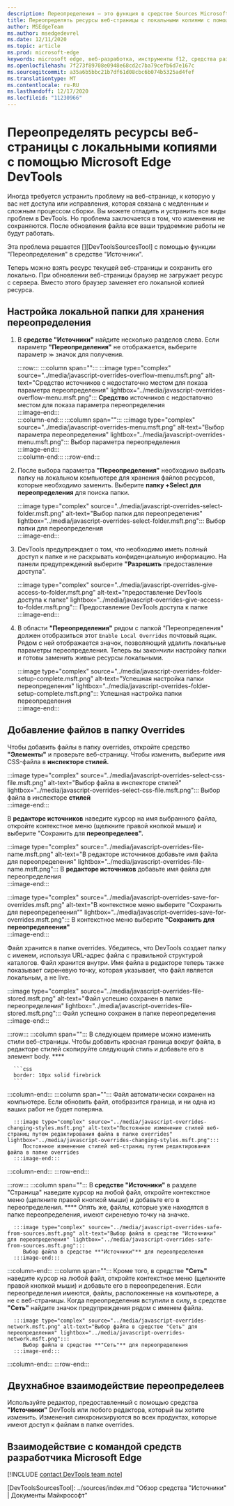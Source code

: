 ```yaml
---
description: Переопределения — это функция в средстве Sources Microsoft Edge DevTools, которая позволяет копировать ресурсы веб-страницы на жесткий диск.  При обновлении веб-страницы DevTools не загружает ресурс, а заменяет его локальной копией.
title: Переопределять ресурсы веб-страницы с локальными копиями с помощью Microsoft Edge DevTools
author: MSEdgeTeam
ms.author: msedgedevrel
ms.date: 12/11/2020
ms.topic: article
ms.prod: microsoft-edge
keywords: microsoft edge, веб-разработка, инструменты f12, средства разработчика
ms.openlocfilehash: 7f273f89708e0948e68cd2c7ba79cefb6d7e167c
ms.sourcegitcommit: a35a6b5bbc21b7df61d08cbc6b074b5325ad4fef
ms.translationtype: MT
ms.contentlocale: ru-RU
ms.lasthandoff: 12/17/2020
ms.locfileid: "11230966"
---
```

# Переопределять ресурсы веб-страницы с локальными копиями с помощью Microsoft Edge DevTools  

Иногда требуется устранить проблему на веб-странице, к которую у вас нет доступа или исправления, которая связана с медленным и сложным процессом сборки.  Вы можете отладить и устранить все виды проблем в DevTools. Но проблема заключается в том, что изменения не сохраняются.  После обновления файла все ваши трудоемкие работы не будут работать.  

Эта проблема решается [][DevToolsSourcesTool] с помощью функции "Переопределения" в средстве "Источники".  

Теперь можно взять ресурс текущей веб-страницы и сохранить его локально.  При обновлении веб-страницы браузер не загружает ресурс с сервера.  Вместо этого браузер заменяет его локальной копией ресурса.  

## Настройка локальной папки для хранения переопределения  

1.  В **средстве "Источники"** найдите несколько разделов слева.  Если параметр **"Переопределения"** не отображается, выберите параметр <code>&#x0226B;</code><!--`≫`--> значок для получения.  
    
    :::row:::
       :::column span="":::
          :::image type="complex" source="../media/javascript-overrides-overflow-menu.msft.png" alt-text="Средство источников с недостаточно местом для показа параметра переопределения" lightbox="../media/javascript-overrides-overflow-menu.msft.png":::
             **Средство** источников с недостаточно местом для показа параметра переопределения  
          :::image-end:::  
       :::column-end:::
       :::column span="":::
          :::image type="complex" source="../media/javascript-overrides-menu.msft.png" alt-text="Выбор параметра переопределения" lightbox="../media/javascript-overrides-menu.msft.png":::
             Выбор параметра переопределения  
          :::image-end:::  
       :::column-end:::
    :::row-end:::  
    
1.  После выбора параметра **"Переопределения"** необходимо выбрать папку на локальном компьютере для хранения файлов ресурсов, которые необходимо заменить.  Выберите **папку +Select для переопределения** для поиска папки.  
    
    :::image type="complex" source="../media/javascript-overrides-select-folder.msft.png" alt-text="Выбор папки для переопределения" lightbox="../media/javascript-overrides-select-folder.msft.png":::
       Выбор папки для переопределения  
    :::image-end:::  
    
1.  DevTools предупреждает о том, что необходимо иметь полный доступ к папке и не раскрывать конфиденциальную информацию.  На панели предупреждений выберите **"Разрешить** предоставление доступа".  
    
    :::image type="complex" source="../media/javascript-overrides-give-access-to-folder.msft.png" alt-text="предоставление DevTools доступа к папке" lightbox="../media/javascript-overrides-give-access-to-folder.msft.png":::
       Предоставление DevTools доступа к папке  
    :::image-end:::  
    
1.  В области **"Переопределения"** рядом с папкой "Переопределения" должен отобразиться этот `Enable Local Overrides` почтовый ящик.  Рядом с ней отображается значок, позволяющий удалить локальные параметры переопределения.  Теперь вы закончили настройку папки и готовы заменить живые ресурсы локальными.
    
    :::image type="complex" source="../media/javascript-overrides-folder-setup-complete.msft.png" alt-text="Успешная настройка папки переопределения" lightbox="../media/javascript-overrides-folder-setup-complete.msft.png":::
       Успешная настройка папки переопределения  
    :::image-end:::  
    
## Добавление файлов в папку Overrides  
  
Чтобы добавить файлы в папку overrides, откройте средство **"Элементы"** и проверьте веб-страницу.  Чтобы изменить, выберите имя CSS-файла в **инспекторе стилей.**  

:::image type="complex" source="../media/javascript-overrides-select-css-file.msft.png" alt-text="Выбор файла в инспекторе стилей" lightbox="../media/javascript-overrides-select-css-file.msft.png":::
   Выбор файла в инспекторе **стилей**  
:::image-end:::  

В **редакторе источников** наведите курсор на имя выбранного файла, откройте контекстное меню \(щелкните правой кнопкой мыши\) и выберите "Сохранить для **переопределеев".**  

:::image type="complex" source="../media/javascript-overrides-file-name.msft.png" alt-text="В редакторе источников добавьте имя файла для переопределения" lightbox="../media/javascript-overrides-file-name.msft.png":::
   В **редакторе источников** добавьте имя файла для переопределения  
:::image-end:::  

:::image type="complex" source="../media/javascript-overrides-save-for-overrides.msft.png" alt-text="В контекстное меню выберите "Сохранить для переопределеения"" lightbox="../media/javascript-overrides-save-for-overrides.msft.png":::
   В контекстное меню выберите **"Сохранить для переопределеения"**  
:::image-end:::  

Файл хранится в папке overrides.  Убедитесь, что DevTools создает папку с именем, используя URL-адрес файла с правильной структурой каталогов.  Файл хранится внутри.  Имя файла в редакторе теперь также показывает сиреневую точку, которая указывает, что файл является локальным, а не live.  

:::image type="complex" source="../media/javascript-overrides-file-stored.msft.png" alt-text="Файл успешно сохранен в папке переопределения" lightbox="../media/javascript-overrides-file-stored.msft.png":::
   Файл успешно сохранен в папке переопределения  
:::image-end:::  

:::row:::
   :::column span="":::
      В следующем примере можно изменить стили веб-страницы.  Чтобы добавить красная граница вокруг файла, в редакторе стилей скопируйте следующий стиль и добавьте его в элемент body. ****  
      
      ```css
      border: 10px solid firebrick
      ```  
   :::column-end:::
   :::column span="":::
      Файл автоматически сохранен на компьютере.  Если обновить файл, отобразится граница, и ни одна из ваших работ не будет потеряна.  
      
      :::image type="complex" source="../media/javascript-overrides-changing-styles.msft.png" alt-text="Постоянное изменение стилей веб-страниц путем редактирования файла в папке overrides" lightbox="../media/javascript-overrides-changing-styles.msft.png":::
         Постоянное изменение стилей веб-страниц путем редактирования файла в папке overrides  
      :::image-end:::  
   :::column-end:::
:::row-end:::  

:::row:::
   :::column span="":::
      В **средстве "Источники"** в разделе "Страница" наведите курсор на любой файл, откройте контекстное меню \(щелкните правой кнопкой мыши\) и добавьте его в переопределения. ****  Опять же, файлы, которые уже находятся в папке переопределения, имеют сиреневую точку на значке.  
      
      :::image type="complex" source="../media/javascript-overrides-safe-from-sources.msft.png" alt-text="Выбор файла в средстве "Источники" для переопределения" lightbox="../media/javascript-overrides-safe-from-sources.msft.png":::
         Выбор файла в средстве **"Источники"** для переопределения  
      :::image-end:::  
   :::column-end:::
   :::column span="":::
      Кроме того, в средстве **"Сеть"** наведите курсор на любой файл, откройте контекстное меню \(щелкните правой кнопкой мыши\) и добавьте его в переопределения.  Если переопределения имеются, файлы, расположенные на компьютере, а не с веб-страницы.  Когда переопределения вступили в силу, в средстве **"Сеть"** найдите значок предупреждения рядом с именем файла.  
      
      :::image type="complex" source="../media/javascript-overrides-network.msft.png" alt-text="Выбор файла в средстве "Сеть" для переопределения" lightbox="../media/javascript-overrides-network.msft.png":::
         Выбор файла в средстве **"Сеть"** для переопределения  
      :::image-end:::  
   :::column-end:::
:::row-end:::  

## Двухнабное взаимодействие переопределеев  

Используйте редактор, предоставленный с помощью средства **"Источники"** DevTools или любого редактора, который вы хотите изменить.  Изменения синхронизируются во всех продуктах, которые имеют доступ к файлам в папке overrides.  

## Взаимодействие с командой средств разработчика Microsoft Edge  

[!INCLUDE [contact DevTools team note](../includes/contact-devtools-team-note.md)]  

<!-- links -->  

[DevToolsSourcesTool]: ../sources/index.md "Обзор средства "Источники" | Документы Майкрософт"  

